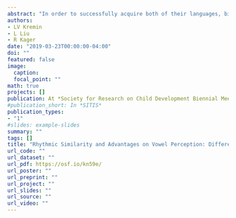 ```yaml
---
abstract: "In order to successfully acquire both of their languages, bilingual children must discriminate the two languages in their environment. Rhythmicity appears to be a linguistic cue that bilingual infants quickly adopt to differentiate their native languages since birth (Bosch & Sebastián-Gallés, 2001; Byers-Heinlein, Burns, & Werker, 2010). Rhythm may mark input as belonging to one language or the other, and could potentially aid further steps in language acquisition, such as learning the phonemic contrasts specific to their languages (Curtin, Byers-Heinlein, & Werker, 2011; Havy, Bouchon, & Nazzi, 2016; Sundara & Scutellaro, 2011). The development of bilinguals’ phonemic discrimination abilities has not been found to follow one cohesive developmental timeline (c.f.  Albareda-Castellot, Pons, & Sebastián-Gallés, 2011; Bosch & Sebastián-Gallés, 2003; Liu & Kager, 2015; Sundara, Polka, & Molnar, 2008).<br>The current study builds upon these discrepancies by evaluating phoneme discrimination in light of the similarity, or dissimilarity, of the rhythmic properties of a bilingual’s languages. It is unclear from previous studies if rhythmic similarity (Havy, Bouchon, & Nazzi, 2016) or dissimilarity (Sundara & Scutellaro, 2011) bolsters bilinguals’ discrimination abilities. The current study directly compares two groups of 8-9 month-old bilinguals (one group whose languages are rhythmically similar, the other rhythmically dissimilar) on a native vowel contrast. /n/ In total, 29 Dutch bilingual infants were tested on the native /i/ - /ɪ/ vowel contrast via a visual habituation paradigm. Participants were first habituated over multiple trials to one of the vowels, as measured by looking time (LT). A trial ended if the infant looked away for more than 2 consecutive seconds, or the trial reached the maximum duration of 45 seconds. Once the habituation criteria was reached, they heard two trials of the other vowel in the test phase. Discrimination of the vowels was indicated by a significant recovery of LT between the mean of the last two trials in the habituation phase and the mean of the two trials in the test phase.<br>As a single group, 8-9 month-old Dutch bilingual infants were found to discriminate the native vowel contrast, t(28) = -2.349, p = .013. The sample was further divided based on the languages the participants were learning. The results showed that those learning two rhythmically similar languages discriminated the contrast, t(17) = -3.120, p = .003, whereas those learning two rhythmically dissimilar languages did not, t(10) = -.586, p = .286 (see figure above).<br>The results from this study suggest that at 8-9 months, bilinguals learning two rhythmically similar languages were able to discriminate the contrast, but bilinguals learning two rhythmically different languages were not. These results are consistent with those of Havy and colleagues (2016), but must be interpreted with caution, since it is possible that cross-linguistic transfer influences this difference between groups."
authors:
- LV Kremin
- L Liu
- R Kager
date: "2019-03-23T00:00:00-04:00"
doi: ""
featured: false
image:
  caption: 
  focal_point: ""
math: true
projects: []
publication: At *Society for Research on Child Development Biennial Meeting*
#publication_short: In *SITIS*
publication_types:
- "1"
#slides: example-slides
summary: ""
tags: []
title: "Rhythmic Similarity and Advantages on Vowel Perception: Differences among 9-month-old Dutch bilinguals (Poster)" 
url_code: ""
url_dataset: ""
url_pdf: https://osf.io/kn59e/
url_poster: ""
url_preprint: ""
url_project: ""
url_slides: ""
url_source: ""
url_video: ""
---
```



